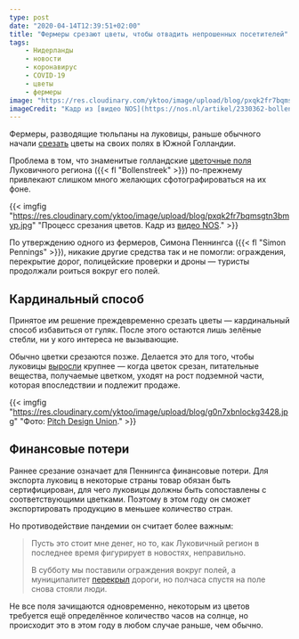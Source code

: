 ```yaml
---
type: post
date: "2020-04-14T12:39:51+02:00"
title: "Фермеры срезают цветы, чтобы отвадить непрошенных посетителей"
tags:
    - Нидерланды
    - новости
    - коронавирус
    - COVID-19
    - цветы
    - фермеры
image: "https://res.cloudinary.com/yktoo/image/upload/blog/pxqk2fr7bqmsgtn3bmyp.jpg"
imageCredit: "Кадр из [видео NOS](https://nos.nl/artikel/2330362-bollenkwekers-halen-velden-leeg-om-dagjesmensen-af-te-houden.html)."
---
```


Фермеры, разводящие тюльпаны на луковицы, раньше обычного начали [срезать](https://www.omroepwest.nl/nieuws/4030082/Bollenkwekers-halen-bollenvelden-leeg-Het-is-een-paardenmiddel-maar-je-wil-geen-nieuwe-uitbraak) цветы на своих полях в Южной Голландии.

Проблема в том, что знаменитые голландские [цветочные поля](0080) Луковичного региона ({{< fl "Bollenstreek" >}}) по-прежнему привлекают слишком много желающих сфотографироваться на их фоне.

<!--more-->

{{< imgfig "https://res.cloudinary.com/yktoo/image/upload/blog/pxqk2fr7bqmsgtn3bmyp.jpg" "Процесс срезания цветов. Кадр из [видео NOS](https://nos.nl/artikel/2330362-bollenkwekers-halen-velden-leeg-om-dagjesmensen-af-te-houden.html)." >}}

По утверждению одного из фермеров, Симона Пеннингса ({{< fl "Simon Pennings" >}}), никакие другие средства так и не помогли: ограждения, перекрытие дорог, полицейские проверки и дроны — туристы продолжали роиться вокруг его полей.

## Кардинальный способ

Принятое им решение преждевременно срезать цветы — кардинальный способ избавиться от гуляк. После этого остаются лишь зелёные стебли, ни у кого интереса не вызывающие.

Обычно цветки срезаются позже. Делается это для того, чтобы луковицы [выросли](https://www.omroepwest.nl/nieuws/3826052/Waarom-worden-de-bloemen-in-de-Bollenstreek-een-kopje-kleiner-gemaakt) крупнее — когда цветок срезан, питательные вещества, получаемые цветком, уходят на рост подземной части, которая впоследствии и подлежит продаже.

{{< imgfig "https://res.cloudinary.com/yktoo/image/upload/blog/g0n7xbnlockg3428.jpg" "Фото: [Pitch Design Union](http://pitchdesignunion.com/?p=4808)." >}}

## Финансовые потери

Раннее срезание означает для Пеннингса финансовые потери. Для экспорта луковиц в некоторые страны товар обязан быть сертифицирован, для чего луковицы должны быть сопоставлены с соответствующими цветками. Поэтому в этом году он сможет экспортировать продукцию в меньшее количество стран.

Но противодействие пандемии он считает более важным:

> Пусть это стоит мне денег, но то, как Луковичный регион в последнее время фигурирует в новостях, неправильно.
>
> В субботу мы поставили ограждения вокруг полей, а муниципалитет [перекрыл](https://www.omroepwest.nl/nieuws/4029974/Onbegrip-bij-burgemeester-Lisse-Waarom-komen-mensen-naar-de-bollenvelden) дороги, но полчаса спустя на поле снова стояли люди.

Не все поля зачищаются одновременно, некоторым из цветов требуется ещё определённое количество часов на солнце, но происходит это в этом году в любом случае раньше, чем обычно.
